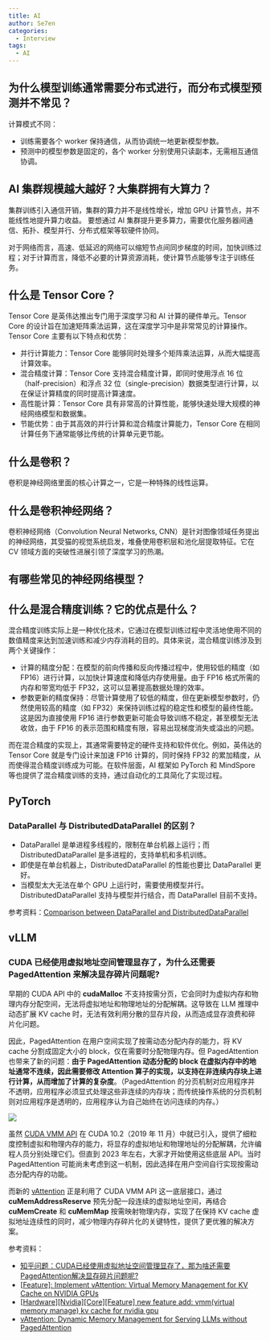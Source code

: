 ```yaml
---
title: AI
author: Se7en
categories:
  - Interview
tags:
  - AI
---
```



## 为什么模型训练通常需要分布式进行，而分布式模型预测并不常见？

计算模式不同：

- 训练需要各个 worker 保持通信，从而协调统一地更新模型参数。
- 预测中的模型参数是固定的，各个 worker 分别使用只读副本，无需相互通信协调。

## AI 集群规模越大越好？大集群拥有大算力？

集群训练引入通信开销，集群的算力并不是线性增长，增加 GPU 计算节点，并不能线性地提升算力收益。
要想通过 AI 集群提升更多算力，需要优化服务器间通信、拓扑、模型并行、分布式框架等软硬件协同。

对于网络而言，高速、低延迟的网络可以缩短节点间同步梯度的时间，加快训练过程；对于计算而言，降低不必要的计算资源消耗，使计算节点能够专注于训练任务。


## 什么是 Tensor Core？

Tensor Core 是英伟达推出专门用于深度学习和 AI 计算的硬件单元。Tensor Core 的设计旨在加速矩阵乘法运算，这在深度学习中是非常常见的计算操作。Tensor Core 主要有以下特点和优势：

- 并行计算能力：Tensor Core 能够同时处理多个矩阵乘法运算，从而大幅提高计算效率。
- 混合精度计算：Tensor Core 支持混合精度计算，即同时使用浮点 16 位（half-precision）和浮点 32 位（single-precision）数据类型进行计算，以在保证计算精度的同时提高计算速度。
- 高性能计算：Tensor Core 具有非常高的计算性能，能够快速处理大规模的神经网络模型和数据集。
- 节能优势：由于其高效的并行计算和混合精度计算能力，Tensor Core 在相同计算任务下通常能够比传统的计算单元更节能。

## 什么是卷积？

卷积是神经网络里面的核心计算之一，它是一种特殊的线性运算。


## 什么是卷积神经网络？

卷积神经网络（Convolution Neural Networks, CNN）是针对图像领域任务提出的神经网络，其受猫的视觉系统启发，堆叠使用卷积层和池化层提取特征。它在 CV 领域方面的突破性进展引领了深度学习的热潮。


## 有哪些常见的神经网络模型？


## 什么是混合精度训练？它的优点是什么？

混合精度训练实际上是一种优化技术，它通过在模型训练过程中灵活地使用不同的数值精度来达到加速训练和减少内存消耗的目的。具体来说，混合精度训练涉及到两个关键操作：
- 计算的精度分配：在模型的前向传播和反向传播过程中，使用较低的精度（如 FP16）进行计算，以加快计算速度和降低内存使用量。由于 FP16 格式所需的内存和带宽均低于 FP32，这可以显著提高数据处理的效率。
- 参数更新的精度保持：尽管计算使用了较低的精度，但在更新模型参数时，仍然使用较高的精度（如 FP32）来保持训练过程的稳定性和模型的最终性能。这是因为直接使用 FP16 进行参数更新可能会导致训练不稳定，甚至模型无法收敛，由于 FP16 的表示范围和精度有限，容易出现梯度消失或溢出的问题。

而在混合精度的实现上，其通常需要特定的硬件支持和软件优化。例如，英伟达的 Tensor Core 就是专门设计来加速 FP16 计算的，同时保持 FP32 的累加精度，从而使得混合精度训练成为可能。在软件层面，AI 框架如 PyTorch 和 MindSpore 等也提供了混合精度训练的支持，通过自动化的工具简化了实现过程。

## PyTorch

### DataParallel 与 DistributedDataParallel 的区别？

- DataParallel 是单进程多线程的，限制在单台机器上运行；而 DistributedDataParallel 是多进程的，支持单机和多机训练。
- 即使是在单台机器上，DistributedDataParallel 的性能也要比 DataParallel 更好。
- 当模型太大无法在单个 GPU 上运行时，需要使用模型并行。DistributedDataParallel 支持与模型并行结合，而 DataParallel 目前不支持。

参考资料：[Comparison between DataParallel and DistributedDataParallel](https://pytorch.org/tutorials/intermediate/ddp_tutorial.html)

## vLLM

### CUDA 已经使用虚拟地址空间管理显存了，为什么还需要 PagedAttention 来解决显存碎片问题呢?

早期的 CUDA API 中的 **cudaMalloc** 不支持按需分页，它会同时为虚拟内存和物理内存分配空间，无法将虚拟地址和物理地址的分配解耦。这导致在 LLM 推理中动态扩展 KV cache 时，无法有效利用分散的显存片段，从而造成显存浪费和碎片化问题。

因此，PagedAttention 在用户空间实现了按需动态分配内存的能力，将 KV cache 分割成固定大小的 block，仅在需要时分配物理内存。但 PagedAttention 也带来了新的问题：**由于 PagedAttention 动态分配的 block 在虚拟内存中的地址通常不连续，因此需要修改 Attention 算子的实现，以支持在非连续内存块上进行计算，从而增加了计算的复杂度**。（PagedAttention 的分页机制对应用程序并不透明，应用程序必须显式处理这些非连续的内存块；而传统操作系统的分页机制则对应用程序是透明的，应用程序认为自己始终在访问连续的内存。）

![](https://chengzw258.oss-cn-beijing.aliyuncs.com/Article/202507271119663.png)

虽然 [CUDA VMM API](https://docs.nvidia.com/cuda/cuda-driver-api/group__CUDA__VA.html) 在 CUDA 10.2（2019 年 11 月）中就已引入，提供了细粒度控制虚拟和物理内存的能力，将显存的虚拟地址和物理地址的分配解耦，允许编程人员分别处理它们。但直到 2023 年左右，大家才开始使用这些底层 API。当时 PagedAttention 可能尚未考虑到这一机制，因此选择在用户空间自行实现按需动态分配内存的功能。

而新的 [vAttention](https://github.com/microsoft/vattention) 正是利用了 CUDA VMM API 这一底层接口，通过 **cuMemAddressReserve** 预先分配一段连续的虚拟地址空间，再结合 **cuMemCreate** 和 **cuMemMap** 按需映射物理内存，实现了在保持 KV cache 虚拟地址连续性的同时，减少物理内存碎片化的关键特性，提供了更优雅的解决方案。

参考资料：

- [知乎问题：CUDA已经使用虚拟地址空间管理显存了，那为啥还需要PagedAttention解决显存碎片问题呢?](https://www.zhihu.com/question/9400980776)
- [[Feature]: Implement vAttention: Virtual Memory Management for KV Cache on NVIDIA GPUs](https://github.com/vllm-project/vllm/issues/17612)
- [[Hardware][Nvidia][Core][Feature] new feature add: vmm(virtual memory manage) kv cache for nvidia gpu](https://github.com/vllm-project/vllm/pull/6102)
- [vAttention: Dynamic Memory Management for Serving LLMs without PagedAttention](https://arxiv.org/html/2405.04437v3)
